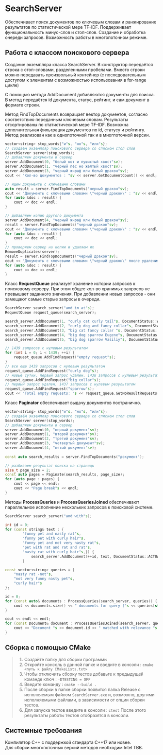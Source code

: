 # SearchServer

Обеспечивает поиск документов по ключевым словам и ранжирование результатов по
статистической мере TF-IDF. Поддерживает функциональность минус-слов и стоп-слов.
Создание и обработка очереди запросов. Возможность работы в многопоточном режиме.

## Работа с классом поискового сервера
Создание экземпляра класса SearchServer. В конструктор передаётся строка с стоп-словами, разделенными пробелами. Вместо строки можно передавать произвольный контейнер (с последовательным доступом к элементам с возможностью использования в for-range цикле)

С помощью метода AddDocument добавляются документы для поиска. В метод передаётся id документа, статус, рейтинг, и сам документ в формате строки.

Метод FindTopDocuments возвращает вектор документов, согласно соответствию переданным ключевым словам. Результаты отсортированы по статистической мере TF-IDF. Возможна дополнительная фильтрация документов по id, статусу и рейтингу. Метод реализован как в однопоточной так и в многпоточной версии.

```c++
vector<string> stop_words{"и"s, "но"s, "или"s};
// создаём экземпляр поискового сервера со списком стоп слов
SearchServer server(stop_words);
// добавляем документы в сервер
server.AddDocument(0, "белый кот и пушистый хвост"sv);
server.AddDocument(1, "черный пёс но желтый хвост"sv);
server.AddDocument(3, "черный жираф или белый дракон"sv);
cout << "Кол-во документов : "sv << server.GetDocumentCount() << endl;

// ищем документы с ключевыми словами
auto result = server.FindTopDocuments("черный дракон"sv);
cout << "Документы с ключевыми словами \"черный дракон\" : "sv << endl;
for (auto &doc : result) {
    cout << doc << endl;
}

// добавляем копию другого документа
server.AddDocument(4, "черный жираф или белый дракон"sv);
result = server.FindTopDocuments("черный дракон"sv);
cout << "Документы с ключевыми словами \"черный дракон\" : "sv << endl;
for (auto &doc : result) {
    cout << doc << endl;
}
// проверяем сервер на копии и удаляем их
RemoveDuplicates(server);
result = server.FindTopDocuments("черный дракон"sv);
cout << "Документы с ключевыми словами \"черный дракон\" после удаления копий : "sv << endl;
for (auto &doc : result) {
    cout << doc << endl;
}
```

Класс **RequestQueue** реализует хранение истории запросов к поисковому серверу. При этом общее кол-во хранимых запросов не превышает заданного значения. При добавлении новых запросов - они замещают самые старые запросы в очереди. 
```c++
SearchServer search_server("and in at"s);
RequestQueue request_queue(search_server);

search_server.AddDocument(1, "curly cat curly tail"s, DocumentStatus::ACTUAL, {7, 2, 7});
search_server.AddDocument(2, "curly dog and fancy collar"s, DocumentStatus::ACTUAL, {1, 2, 3});
search_server.AddDocument(3, "big cat fancy collar "s, DocumentStatus::ACTUAL, {1, 2, 8});
search_server.AddDocument(4, "big dog sparrow Eugene"s, DocumentStatus::ACTUAL, {1, 3, 2});
search_server.AddDocument(5, "big dog sparrow Vasiliy"s, DocumentStatus::ACTUAL, {1, 1, 1});

// 1439 запросов с нулевым результатом
for (int i = 0; i < 1439; ++i) {
    request_queue.AddFindRequest("empty request"s);
}
// все еще 1439 запросов с нулевым результатом
request_queue.AddFindRequest("curly dog"s);
// новые сутки, первый запрос удален, 1438 запросов с нулевым результатом
request_queue.AddFindRequest("big collar"s);
// первый запрос удален, 1437 запросов с нулевым результатом
request_queue.AddFindRequest("sparrow"s);
cout << "Total empty requests: "s << request_queue.GetNoResultRequests() << endl;
```
Класс **Paginator** обеспечивает выдачу документов постранично.
```c++
vector<string> stop_words{"и"s, "но"s, "или"s};
// создаём экземпляр поискового сервера со списком стоп слов
SearchServer server(stop_words);
// добавляем документы в сервер
server.AddDocument(0, "первый документ"sv);
server.AddDocument(1, "второй документ"sv);
server.AddDocument(2, "третий документ"sv);
server.AddDocument(3, "четвертый документ"sv);
server.AddDocument(4, "пятый документ"sv);
        
const auto search_results = server.FindTopDocuments("документ");

// разбиваем результат поиска на страницы
size_t page_size = 2;
const auto pages = Paginate(search_results, page_size);
for (auto page : pages) {
    cout << page << endl;
    cout << "Page break"s << endl;
}
```
Методы **ProcessQueries** и **ProcessQueriesJoined** обеспечивают параллельное исполнение нескольких запросов к поисковой системе.
```c++
SearchServer search_server("and with"s);

int id = 0;
for (const string& text : {
        "funny pet and nasty rat"s,
        "funny pet with curly hair"s,
        "funny pet and not very nasty rat"s,
        "pet with rat and rat and rat"s,
        "nasty rat with curly hair"s,}) {
            search_server.AddDocument(++id, text, DocumentStatus::ACTUAL, {1, 2});
        }

const vector<string> queries = {
    "nasty rat -not"s,
    "not very funny nasty pet"s,
    "curly hair"s
};

id = 0;
for (const auto& documents : ProcessQueries(search_server, queries)) {
    cout << documents.size() << " documents for query ["s << queries[static_cast<size_t>(id++)] << "]"s << endl;
}

cout << endl << endl;
for (const Document& document : ProcessQueriesJoined(search_server, queries)) {
    cout << "Document "s << document.id << " matched with relevance "s << document.relevance << endl;
}
```
## Сборка с помощью CMake
> 1. Создайте папку для сборки программы
> 2. Откройте консоль в данной папке и введите в консоли : `cmake <путь к файлу CMakeLists.txt>`
> 3. Чтобы отключить сборку тестов добавьте к предыдущей команде ключ : `-DTESTING = OFF`
> 4. Введите команду : `cmake --build .` 
> 5. После сборки в папке сборки появится папка Release с исполняемым файлом `SearchServer.exe` и, возможно, другими исполняемыми файлами, в зависимости от опции сборки тестов.
> 6. Для запуска тестов введите в консоли : `ctest` После этого результаты работы тестов отобразятся в консоли.   

## Системные требования
Компилятор С++ с поддержкой стандарта C++17 или новее.\
Для сборки многопоточных версий методов необходим Intel TBB.